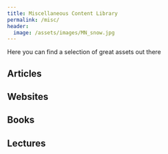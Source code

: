 ```yaml
---
title: Miscellaneous Content Library
permalink: /misc/
header:
  image: /assets/images/MN_snow.jpg
---
```

Here you can find a selection of great assets out there

## Articles


## Websites



## Books



## Lectures
